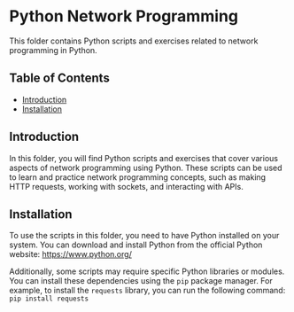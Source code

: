 # Python Network Programming

This folder contains Python scripts and exercises related to network programming in Python.

## Table of Contents

- [Introduction](#introduction)
- [Installation](#installation)

## Introduction

In this folder, you will find Python scripts and exercises that cover various aspects of network programming using Python. These scripts can be used to learn and practice network programming concepts, such as making HTTP requests, working with sockets, and interacting with APIs.

## Installation

To use the scripts in this folder, you need to have Python installed on your system. You can download and install Python from the official Python website: https://www.python.org/

Additionally, some scripts may require specific Python libraries or modules. You can install these dependencies using the `pip` package manager. For example, to install the `requests` library, you can run the following command:
    `pip install requests`
